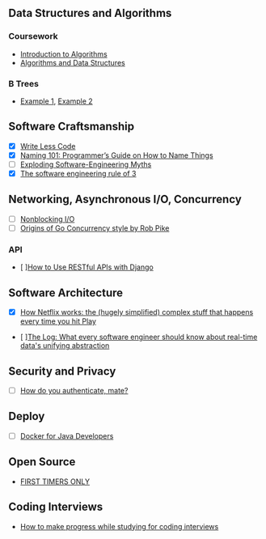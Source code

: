 ## Data Structures and Algorithms

### Coursework 

- [Introduction to Algorithms](https://ocw.mit.edu/courses/electrical-engineering-and-computer-science/6-006-introduction-to-algorithms-fall-2011/index.htm)
- [Algorithms and Data Structures](https://www.youtube.com/watch?v=8mYfZeHtdNc&list=PLxc4gS-_A5VDXUIOPkJkwQKYiT2T1t0I8&ab_channel=AlgorithmsandDataStructures)

### B Trees
- [Example 1](http://knuth.luther.edu/~leekent/CS2Plus/chap10/chap10.html), [Example 2](https://www.nayuki.io/res/btree-set/btreeset.py)

## Software Craftsmanship
- [x] [Write Less Code](https://tinyurl.com/7pwa5on)
- [x] [Naming 101: Programmer’s Guide on How to Name Things](https://tinyurl.com/ycwtk226)
- [ ] [Exploding Software-Engineering Myths](https://tinyurl.com/y7xwuvr8)
- [x] [The software engineering rule of 3](https://erikbern.com/2017/08/29/the-software-engineering-rule-of-3.html)

## Networking, Asynchronous I/O, Concurrency
- [ ] [Nonblocking I/O](https://tinyurl.com/ybpc3jwy)
- [ ] [Origins of Go Concurrency style by Rob Pike](https://tinyurl.com/y9xjfvhc)

### API

- [ ][How to Use RESTful APIs with Django](https://simpleisbetterthancomplex.com/tutorial/2018/02/03/how-to-use-restful-apis-with-django.html?utm_source=mybridge&utm_medium=blog&utm_campaign=read_more)

## Software Architecture
- [x] [How Netflix works: the (hugely simplified) complex stuff that happens every time you hit Play](https://tinyurl.com/ycdezqqq)
- [ ][The Log: What every software engineer should know about real-time data's unifying abstraction](
https://engineering.linkedin.com/distributed-systems/log-what-every-software-engineer-should-know-about-real-time-datas-unifying)


## Security and Privacy
- [ ] [How do you authenticate, mate?](https://tinyurl.com/ycaagwcb)

## Deploy
- [ ] [Docker for Java Developers](https://github.com/docker/labs/tree/master/developer-tools/java/) 

## Open Source

- [FIRST TIMERS ONLY](http://www.firsttimersonly.com/)

## Coding Interviews

- [How to make progress while studying for coding interviews](https://medium.freecodecamp.org/how-to-make-progress-while-studying-for-coding-interviews-894c320bfa74)

